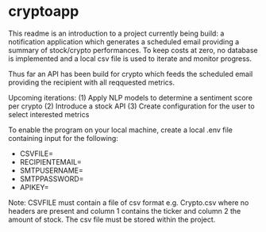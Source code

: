 # cryptoapp

This readme is an introduction to a project currently being build: a notification application which generates a scheduled email providing a summary of stock/crypto performances. To keep costs at zero, no database is implemented and a local csv file is used to iterate and monitor progress.

Thus far an API has been build for crypto which feeds the scheduled email providing the recipient with all reqquested metrics.

Upcoming iterations:
(1) Apply NLP models to determine a sentiment score per crypto
(2) Introduce a stock API
(3) Create configuration for the user to select interested metrics

To enable the program on your local machine, create a local .env file containing input for the following:
* CSVFILE=
* RECIPIENTEMAIL=
* SMTPUSERNAME=
* SMTPPASSWORD=
* APIKEY=

Note: CSVFILE must contain a file of csv format e.g. Crypto.csv where no headers are present and column 1 contains the ticker and column 2 the amount of stock. The csv file must be stored within the project.
